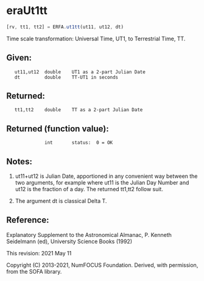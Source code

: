 # eraUt1tt

```js
[rv, tt1, tt2] = ERFA.ut1tt(ut11, ut12, dt)
```

Time scale transformation:  Universal Time, UT1, to Terrestrial
Time, TT.

## Given:
```
   ut11,ut12  double    UT1 as a 2-part Julian Date
   dt         double    TT-UT1 in seconds
```

## Returned:
```
   tt1,tt2    double    TT as a 2-part Julian Date
```

## Returned (function value):
```
              int       status:  0 = OK
```

## Notes:

1) ut11+ut12 is Julian Date, apportioned in any convenient way
   between the two arguments, for example where ut11 is the Julian
   Day Number and ut12 is the fraction of a day.  The returned
   tt1,tt2 follow suit.

2) The argument dt is classical Delta T.

## Reference:

   Explanatory Supplement to the Astronomical Almanac,
   P. Kenneth Seidelmann (ed), University Science Books (1992)

This revision:  2021 May 11

Copyright (C) 2013-2021, NumFOCUS Foundation.
Derived, with permission, from the SOFA library.
